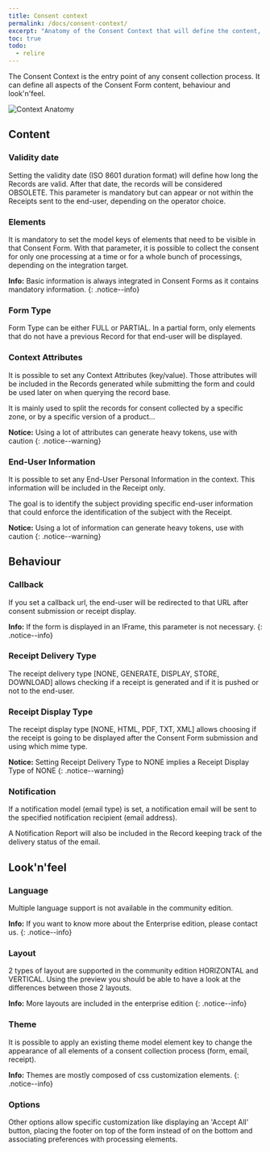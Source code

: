 ```yaml
---
title: Consent context
permalink: /docs/consent-context/
excerpt: "Anatomy of the Consent Context that will define the content, look'n'feel and behaviour of the Consent Form"
toc: true
todo:
  - relire
---
```


The Consent Context is the entry point of any consent collection process. It can define all aspects of the Consent Form content, behaviour and look'n'feel.

![Context Anatomy](/right-consents/assets/images/context-anatomy.png)

## Content

### Validity date

Setting the validity date (ISO 8601 duration format) will define how long the Records are valid. After that date, the records will be considered OBSOLETE. This parameter is mandatory but can appear or not within the Receipts sent to the end-user, depending on the operator choice.  

### Elements

It is mandatory to set the model keys of elements that need to be visible in that Consent Form. With that parameter, it is possible to collect the consent for only one processing at a time or for a whole bunch of processings, depending on the integration target. 

<i class="fa fa-info-circle"></i> <b>Info:</b> Basic information is always integrated in Consent Forms as it contains mandatory information.
{: .notice--info}

### Form Type

Form Type can be either FULL or PARTIAL. In a partial form, only elements that do not have a previous Record for that end-user will be displayed.

### Context Attributes

It is possible to set any Context Attributes (key/value). Those attributes will be included in the Records generated while submitting the form and could be used later on when querying the record base. 

It is mainly used to split the records for consent collected by a specific zone, or by a specific version of a product...

<i class="fa fa-exclamation-circle"></i> <b>Notice:</b> Using a lot of attributes can generate heavy tokens, use with caution
{: .notice--warning}

### End-User Information

It is possible to set any End-User Personal Information in the context. This information will be included in the Receipt only. 

The goal is to identify the subject providing specific end-user information that could enforce the identification of the subject with the Receipt. 

<i class="fa fa-exclamation-circle"></i> <b>Notice:</b> Using a lot of information can generate heavy tokens, use with caution
{: .notice--warning}

## Behaviour

### Callback

If you set a callback url, the end-user will be redirected to that URL after consent submission or receipt display. 

<i class="fa fa-info-circle"></i> <b>Info:</b> If the form is displayed in an IFrame, this parameter is not necessary.
{: .notice--info}

### Receipt Delivery Type

The receipt delivery type [NONE, GENERATE, DISPLAY, STORE, DOWNLOAD] allows checking if a receipt is generated and if it is pushed or not to the end-user.

### Receipt Display Type

The receipt display type [NONE, HTML, PDF, TXT, XML] allows choosing if the receipt is going to be displayed after the Consent Form submission and using which mime type.

<i class="fa fa-exclamation-circle"></i> <b>Notice:</b> Setting Receipt Delivery Type to NONE implies a Receipt Display Type of NONE
{: .notice--warning}

### Notification

If a notification model (email type) is set, a notification email will be sent to the specified notification recipient (email address).

A Notification Report will also be included in the Record keeping track of the delivery status of the email.

## Look'n'feel

### Language

Multiple language support is not available in the community edition.

<i class="fa fa-info-circle"></i> <b>Info:</b> If you want to know more about the Enterprise edition, please contact us.
{: .notice--info}

### Layout

2 types of layout are supported in the community edition HORIZONTAL and VERTICAL. Using the preview you should be able to have a look at the differences between those 2 layouts.

<i class="fa fa-info-circle"></i> <b>Info:</b> More layouts are included in the enterprise edition
{: .notice--info}

### Theme

It is possible to apply an existing theme model element key to change the appearance of all elements of a consent collection process (form, email, receipt). 

<i class="fa fa-info-circle"></i> <b>Info:</b> Themes are mostly composed of css customization elements.
{: .notice--info}

### Options

Other options allow specific customization like displaying an 'Accept All' button, placing the footer on top of the form instead of on the bottom and associating preferences with processing elements.


